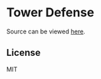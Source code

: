 # Tower Defense
Source can be viewed [here](https://github.com/Casmo/tower-defense).

## License
MIT
